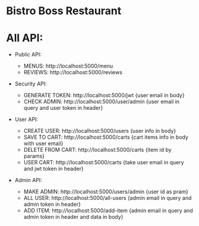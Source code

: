 # Bistro Boss Restaurant

# All API:

- Public API:

  - MENUS: http://localhost:5000/menu
  - REVIEWS: http://localhost:5000/reviews

- Security API:

  - GENERATE TOKEN: http://localhost:5000/jwt {user email in body}
  - CHECK ADMIN: http://localhost:5000/user/admin {user email in query and user token in header}

- User API:

  - CREATE USER: http://localhost:5000/users {user info in body}
  - SAVE TO CART: http://localhost:5000/carts {cart items info in body with user email}
  - DELETE FROM CART: http://localhost:5000/carts {item id by params}
  - USER CART: http://localhost:5000/carts {take user email in query and jwt token in header}

- Admin API:

  - MAKE ADMIN: http://localhost:5000/users/admin {user id as pram}
  - ALL USER: http://localhost:5000/all-users {admin email in query and admin token in header}
  - ADD ITEM: http://localhost:5000/add-item {admin email in query and admin token in header and data in body}
